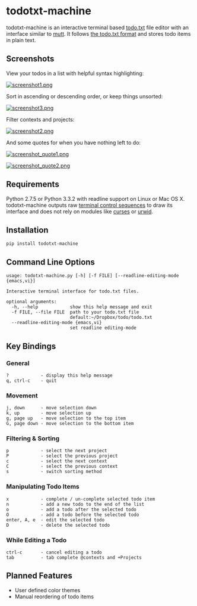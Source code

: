 todotxt-machine
===============

todotxt-machine is an interactive terminal based [todo.txt](http://todotxt.com/) file editor with an interface similar to [mutt](http://www.mutt.org/). It follows [the todo.txt
format](https://github.com/ginatrapani/todo.txt-cli/wiki/The-Todo.txt-Format) and stores todo items in plain text.

Screenshots
-----------

View your todos in a list with helpful syntax highlighting:

[![screenshot1.png](https://raw.github.com/AnthonyDiGirolamo/todotxt-machine/master/screenshots/screenshot1.png)](https://raw.github.com/AnthonyDiGirolamo/todotxt-machine/master/screenshots/screenshot1.png)

Sort in ascending or descending order, or keep things unsorted:

[![screenshot3.png](https://raw.github.com/AnthonyDiGirolamo/todotxt-machine/master/screenshots/screenshot3.png)](https://raw.github.com/AnthonyDiGirolamo/todotxt-machine/master/screenshots/screenshot3.png)

Filter contexts and projects:

[![screenshot2.png](https://raw.github.com/AnthonyDiGirolamo/todotxt-machine/master/screenshots/screenshot2.png)](https://raw.github.com/AnthonyDiGirolamo/todotxt-machine/master/screenshots/screenshot2.png)

And some quotes for when you have nothing left to do:

[![screenshot_quote1.png](https://raw.github.com/AnthonyDiGirolamo/todotxt-machine/master/screenshots/screenshot_quote1.png)](https://raw.github.com/AnthonyDiGirolamo/todotxt-machine/master/screenshots/screenshot_quote1.png)

[![screenshot_quote2.png](https://raw.github.com/AnthonyDiGirolamo/todotxt-machine/master/screenshots/screenshot_quote2.png)](https://raw.github.com/AnthonyDiGirolamo/todotxt-machine/master/screenshots/screenshot_quote2.png)

Requirements
------------

Python 2.7.5 or Python 3.3.2 with readline support on Linux or Mac OS X.
todotxt-machine outputs raw [terminal control
sequences](http://invisible-island.net/xterm/ctlseqs/ctlseqs.html) to draw its
interface and does not rely on modules like
[curses](http://docs.python.org/3.3/library/curses.html) or
[urwid](http://excess.org/urwid/).

Installation
------------

    pip install todotxt-machine

Command Line Options
--------------------

    usage: todotxt-machine.py [-h] [-f FILE] [--readline-editing-mode {emacs,vi}]

    Interactive terminal interface for todo.txt files.

    optional arguments:
      -h, --help            show this help message and exit
      -f FILE, --file FILE  path to your todo.txt file
                            default:~/Dropbox/todo/todo.txt
      --readline-editing-mode {emacs,vi}
                            set readline editing-mode

Key Bindings
------------

### General

    ?            - display this help message
    q, ctrl-c    - quit

### Movement

    j, down      - move selection down
    k, up        - move selection up
    g, page up   - move selection to the top item
    G, page down - move selection to the bottom item

### Filtering & Sorting

    p            - select the next project
    P            - select the previous project
    c            - select the next context
    C            - select the previous context
    s            - switch sorting method

### Manipulating Todo Items

    x            - complete / un-complete selected todo item
    n            - add a new todo to the end of the list
    o            - add a todo after the selected todo
    O            - add a todo before the selected todo
    enter, A, e  - edit the selected todo
    D            - delete the selected todo

### While Editing a Todo

    ctrl-c       - cancel editing a todo
    tab          - tab complete @contexts and +Projects

Planned Features
----------------

- User defined color themes
- Manual reordering of todo items

